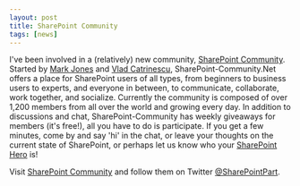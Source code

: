 ```yaml
---
layout: post
title: SharePoint Community
tags: [news]
---
```


I've been involved in a (relatively) new community, [SharePoint Community](http://sharepoint-community.net/).  Started by [Mark Jones](http://sharepoint-community.net/profile/markjones) and [Vlad Catrinescu](http://sharepoint-community.net/profile/vladcatrinescu), SharePoint-Community.Net offers a place for SharePoint users of all types, from beginners to business users to experts, and everyone in between, to communicate, collaborate, work together, and socialize.  Currently the community is composed of over 1,200 members from all over the world and growing every day.  In addition to discussions and chat, SharePoint-Community has weekly giveaways for members (it's free!), all you have to do is participate.  If you get a few minutes, come by and say 'hi' in the chat, or leave your thoughts on the current state of SharePoint, or perhaps let us know who your [SharePoint Hero](http://sharepoint-community.net/forum/topics/who-do-you-learn-sharepoint-from) is!

Visit [SharePoint Community](http://sharepoint-community.net/) and follow them on Twitter [@SharePointPart](https://twitter.com/SharePointPart).